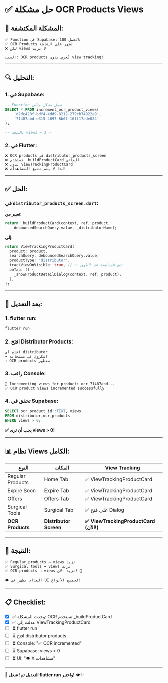 # ✅ حل مشكلة OCR Products Views

## 🎯 **المشكلة المكتشفة:**

```
✅ Function في Supabase: تعمل 100%
✅ OCR Products تظهر على الشاشة
❌ لكن views لا تزيد

السبب: OCR products تُعرض بدون view tracking!
```

---

## 🔍 **التحليل:**

### **1. في Supabase:**
```sql
-- Function تعمل بشكل مثالي
SELECT * FROM increment_ocr_product_views(
    'd2dc420f-bdf4-4dd9-8212-279cb74922a9',
    '71487abd-e315-4697-8b67-16ff17ade084'
);

-- النتيجة: views = 3 ✅
```

### **2. في Flutter:**
```
❌ OCR products في distributor_products_screen
❌ تستخدم _buildProductCard العادي
❌ بدون ViewTrackingProductCard
❌ لذا لا يتم تتبع المشاهدات!
```

---

## ✅ **الحل:**

### **في `distributor_products_screen.dart`:**

**تغيير من:**
```dart
return _buildProductCard(context, ref, product,
    debouncedSearchQuery.value, _distributorName);
```

**إلى:**
```dart
return ViewTrackingProductCard(
  product: product,
  searchQuery: debouncedSearchQuery.value,
  productType: 'distributor',
  trackViewOnVisible: true, // ✅ تتبع المشاهدة عند الظهور
  onTap: () {
    _showProductDetailDialog(context, ref, product);
  },
);
```

---

## 🚀 **بعد التعديل:**

### **1. flutter run:**
```bash
flutter run
```

### **2. افتح Distributor Products:**
```
افتح أي distributor
→ اسكرول في منتجاته
→ OCR products ستظهر
```

### **3. راقب Console:**
```
🔵 Incrementing views for product: ocr_71487abd...
✅ OCR product views incremented successfully
```

### **4. تحقق في Supabase:**
```sql
SELECT ocr_product_id::TEXT, views 
FROM distributor_ocr_products 
WHERE views > 0;
```

**✅ يجب أن ترى views > 0!**

---

## 📊 **نظام Views الكامل:**

| النوع | المكان | View Tracking |
|-------|--------|--------------|
| Regular Products | Home Tab | ✅ ViewTrackingProductCard |
| Expire Soon | Expire Tab | ✅ ViewTrackingProductCard |
| Offers | Offers Tab | ✅ ViewTrackingProductCard |
| Surgical Tools | Surgical Tab | ✅ على فتح Dialog |
| **OCR Products** | **Distributor Screen** | **✅ ViewTrackingProductCard (الآن!)** |

---

## 🎉 **النتيجة:**

```
✅ Regular products → views تزيد
✅ Surgical tools → views تزيد
✅ OCR products → views تزيد الآن! 🎉

👁️ العداد يظهر في UI لجميع الأنواع!
```

---

## 📋 **Checklist:**

- [x] ✅ وجدت المشكلة: OCR تستخدم _buildProductCard
- [x] ✅ عدلت إلى ViewTrackingProductCard
- [ ] ⏳ flutter run
- [ ] ⏳ افتح distributor products
- [ ] ⏳ Console: "✅ OCR incremented"
- [ ] ⏳ Supabase: views > 0
- [ ] ⏳ UI: "👁️ X مشاهدات"

---

**🎉 التعديل تم! شغل flutter run واختبر!** 👁️✨
